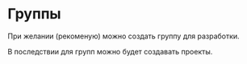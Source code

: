 # Группы

При желании (рекоменую) можно создать группу для разработки.

В последствии для групп можно будет создавать проекты.